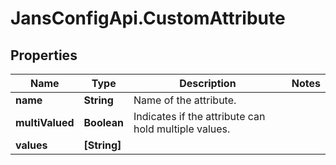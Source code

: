# JansConfigApi.CustomAttribute

## Properties

Name | Type | Description | Notes
------------ | ------------- | ------------- | -------------
**name** | **String** | Name of the attribute. | 
**multiValued** | **Boolean** | Indicates if the attribute can hold multiple values. | 
**values** | **[String]** |  | 


